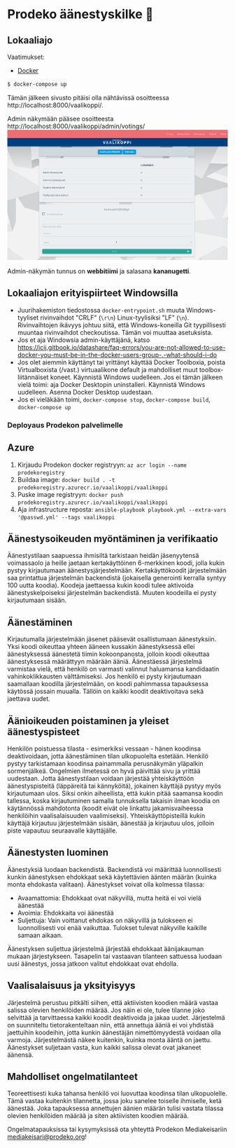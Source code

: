 # Prodeko äänestyskilke :bookmark:

## Lokaaliajo

Vaatimukset:

- [Docker](https://www.docker.com/)

```bash
$ docker-compose up
```

Tämän jälkeen sivusto pitäisi olla nähtävissä osoitteessa http://localhost:8000/vaalikoppi/.

Admin näkymään pääsee osoitteesta http://localhost:8000/vaalikoppi/admin/votings/
![Admin näkymä](admin.png)

Admin-näkymän tunnus on **webbitiimi** ja salasana **kananugetti**.

## Lokaaliajon erityispiirteet Windowsilla

- Juurihakemiston tiedostossa `docker-entrypoint.sh` muuta Windows-tyyliset rivinvaihdot "CRLF" (`\r\n`) Linux-tyylisiksi "LF" (`\n`).
  Rivinvaihtojen ikävyys johtuu siitä, että Windows-koneilla Git tyypillisesti muuntaa rivinvaihdot checkoutissa. Tämän voi muuttaa asetuksista.
- Jos et aja Windowsia admin-käyttäjänä, katso https://icij.gitbook.io/datashare/faq-errors/you-are-not-allowed-to-use-docker-you-must-be-in-the-docker-users-group-.-what-should-i-do
- Jos olet aiemmin käyttänyt tai yrittänyt käyttää Docker Toolboxia, poista Virtualboxista (/vast.) virtuaalikone default ja mahdolliset muut toolbox-liitännäiset koneet.
  Käynnistä Windows uudelleen.
  Jos ei tämän jälkeen vielä toimi: aja Docker Desktopin uninstalleri. Käynnistä Windows uudelleen. Asenna Docker Desktop uudestaan.
- Jos ei vieläkään toimi, `docker-compose stop`, `docker-compose build`, `docker-compose up`

### Deployaus Prodekon palvelimelle

## Azure

1. Kirjaudu Prodekon docker registryyn: `az acr login --name prodekoregistry`
2. Buildaa image: `docker build . -t prodekoregistry.azurecr.io/vaalikoppi/vaalikoppi`
3. Puske image registryyn: `docker push prodekoregistry.azurecr.io/vaalikoppi/vaalikoppi`
4. Aja infrastructure reposta: `ansible-playbook playbook.yml --extra-vars '@passwd.yml' --tags vaalikoppi`

## Äänestysoikeuden myöntäminen ja verifikaatio

Äänestystilaan saapuessa ihmisiltä tarkistaan heidän jäsenyytensä voimassaolo ja heille jaetaan kertakäyttöinen 6-merkkinen koodi, jolla kukin pystyy kirjautumaan äänestysjärjestelmään. Kertakäyttökoodit järjestelmään saa printattua järjestelmän backendistä (jokaisella generointi kerralla syntyy 100 uutta koodia). Koodeja jaettaessa kukin koodi tulee aktivoida äänestyskelpoiseksi järjestelmän backendistä. Muuten koodeilla ei pysty kirjautumaan sisään.

## Äänestäminen

Kirjautumalla järjestelmään jäsenet pääsevät osallistumaan äänestyksiin. Yksi koodi oikeuttaa yhteen ääneen kussakin äänestyksessä ellei äänestyksessä äänestetä tiimin kokoonpanosta, jolloin koodi oikeuttaa äänestyksessä määrättyyn määrään ääniä. Äänestäessä järjestelmä varmistaa vielä, että henkilö on varmasti valinnut haluamansa kandidaatin vahinkoklikkausten välttämiseksi. Jos henkilö ei pysty kirjautumaan saamallaan koodilla järjestelmään, on koodi pahimmassa tapauksessa käytössä jossain muualla. Tällöin on kaikki koodit deaktivoitava sekä jaettava uudet.

## Äänioikeuden poistaminen ja yleiset äänestyspisteet

Henkilön poistuessa tilasta - esimerkiksi vessaan - hänen koodinsa deaktivoidaan, jotta äänestäminen tilan ulkopuolelta estetään. Henkilö pystyy tarkistamaan koodinsa painammalla perusnäkymän yläpalkin sormenjälkeä. Ongelmien ilmetessä on hyvä päivittää sivu ja yrittää uudestaan. Jotta äänestystilaan voidaan järjestää yhteiskäyttöön äänestyspisteitä (läppäreitä tai kännyköitä), jokainen käyttäjä pystyy myös kirjautumaan ulos. Siksi onkin aiheellista, että kukin pitää saamansa koodin tallessa, koska kirjautuminen samalla tunnuksella takaisin ilman koodia on käytännössä mahdotonta (koodit eivät ole linkattu jakamisvaiheessa henkilöihin vaalisalaisuuden vaalimiseksi). Yhteiskäyttöpisteillä kukin käyttäjä kirjautuu järjestelmään sisään, äänestää ja kirjautuu ulos, jolloin piste vapautuu seuraavalle käyttäjälle.

## Äänestysten luominen

Äänestyksiä luodaan backendistä. Backendistä voi määrittää luonnollisesti kunkin äänestyksen ehdokkaat sekä käytettävien äänten määrän (kuinka monta ehdokasta valitaan). Äänestykset voivat olla kolmessa tilassa:

- Avaamattomia: Ehdokkaat ovat näkyvillä, mutta heitä ei voi vielä äänestää
- Avoimia: Ehdokkaita voi äänestää
- Suljettuja: Vain voittanut ehdokas on näkyvillä ja tulokseen ei luonnollisesti voi enää vaikuttaa. Tulokset tulevat näkyville kaikille samaan aikaan.

Äänestyksen suljettua järjestelmä järjestää ehdokkaat äänijakauman mukaan järjestykseen. Tasapelin tai vastaavan tilanteen sattuessa luodaan uusi äänestys, jossa jatkoon valitut ehdokkaat ovat ehdolla.

## Vaalisalaisuus ja yksityisyys

Järjestelmä perustuu pitkälti siihen, että aktiivisten koodien määrä vastaa salissa olevien henkilöiden määrää. Jos näin ei ole, tulee tilanne joko selvittää ja tarvittaessa kaikki koodit deaktivoida ja jakaa uudet. Järjestelmä on suunniteltu tietorakenteltaan niin, että annettuja ääniä ei voi yhdistää jaettuihin koodeihin, jotta kunkin äänestäjän nimettömyydestä voidaan olla varmoja. Järjestelmästä näkee kuitenkin, kuinka monta ääntä on jaettu. Äänestykset suljetaan vasta, kun kaikki salissa olevat ovat jakaneet äänensä.

## Mahdolliset ongelmatilanteet

Teoreettisesti kuka tahansa henkilö voi luovuttaa koodinsa tilan ulkopuolelle. Tämä vastaa kuitenkin tilannetta, jossa joku sanelee toiselle ihmiselle, ketä äänestää. Joka tapauksessa annettujen äänien määrän tulisi vastata tilassa olevien henkilöiden määrää ja siten aktiivisten koodien määrää.

Ongelmatapauksissa tai kysymyksissä ota yhteyttä Prodekon Mediakeisariin mediakeisari@prodeko.org!

